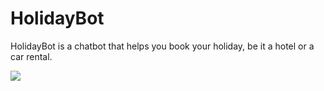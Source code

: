# HolidayBot

HolidayBot is a chatbot that helps you book your holiday, be it a hotel or a car rental. 

![](https://github.com/jnganzh/chatbot-holiday/blob/main/demo.png)
